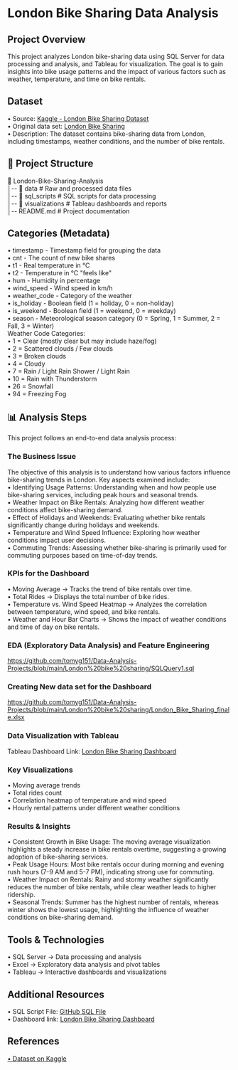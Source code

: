 # London Bike Sharing Data Analysis
## Project Overview
This project analyzes London bike-sharing data using SQL Server for data processing and analysis, and Tableau for visualization. The goal is to gain insights into bike usage patterns and the impact of various factors such as weather, temperature, and time on bike rentals.

## Dataset
•	Source: <a href="https://www.kaggle.com/datasets/hmavrodiev/london-bike-sharing-dataset">
Kaggle - London Bike Sharing Dataset
</a><br/>
•	Original data set: <a href="https://github.com/tomyg151/Data-Analysis-Projects/blob/main/London%20bike%20sharing/original_data_london_merged.csv">London Bike Sharing
</a> <br/>
•	Description: The dataset contains bike-sharing data from London, including   timestamps, weather conditions, and the number of bike rentals.

## 📁 Project Structure
📂 London-Bike-Sharing-Analysis<br/>
│-- 📁 data                # Raw and processed data files<br/>
│-- 📁 sql_scripts         # SQL scripts for data processing<br/>
│-- 📁 visualizations      # Tableau dashboards and reports<br/>
│-- README.md             # Project documentation<br/>

## Categories (Metadata)
•	timestamp - Timestamp field for grouping the data<br/>
•	cnt - The count of new bike shares<br/>
•	t1 - Real temperature in °C<br/>
•	t2 - Temperature in °C "feels like"<br/>
•	hum - Humidity in percentage<br/>
•	wind_speed - Wind speed in km/h<br/>
•	weather_code - Category of the weather<br/>
•	is_holiday - Boolean field (1 = holiday, 0 = non-holiday)<br/>
•	is_weekend - Boolean field (1 = weekend, 0 = weekday)<br/>
•	season - Meteorological season category (0 = Spring, 1 = Summer, 2 = Fall, 3 = Winter)<br/>
Weather Code Categories:<br/>
•	1 = Clear (mostly clear but may include haze/fog)<br/>
•	2 = Scattered clouds / Few clouds<br/>
•	3 = Broken clouds<br/>
•	4 = Cloudy<br/>
•	7 = Rain / Light Rain Shower / Light Rain<br/>
•	10 = Rain with Thunderstorm<br/>
•	26 = Snowfall<br/>
•	94 = Freezing Fog<br/>

## 📊 Analysis Steps
This project follows an end-to-end data analysis process:<br/>

### The Business Issue
The objective of this analysis is to understand how various factors influence bike-sharing trends in London. Key aspects examined include:<br/>
•	Identifying Usage Patterns: Understanding when and how people use bike-sharing services, including peak hours and seasonal trends.<br/>
•	Weather Impact on Bike Rentals: Analyzing how different weather conditions affect bike-sharing demand.<br/>
•	Effect of Holidays and Weekends: Evaluating whether bike rentals significantly change during holidays and weekends.<br/>
•	Temperature and Wind Speed Influence: Exploring how weather conditions impact user decisions.<br/>
•	Commuting Trends: Assessing whether bike-sharing is primarily used for commuting purposes based on time-of-day trends.<br/>

### KPIs for the Dashboard
•	Moving Average → Tracks the trend of bike rentals over time.<br/>
•	Total Rides → Displays the total number of bike rides.<br/>
•	Temperature vs. Wind Speed Heatmap → Analyzes the correlation between temperature, wind speed, and bike rentals.<br/>
•	Weather and Hour Bar Charts → Shows the impact of weather conditions and time of day on bike rentals.<br/>

### EDA (Exploratory Data Analysis) and Feature Engineering
<a href="https://github.com/tomyg151/Data-Analysis-Projects/blob/main/London%20bike%20sharing/SQLQuery1.sql">
https://github.com/tomyg151/Data-Analysis-Projects/blob/main/London%20bike%20sharing/SQLQuery1.sql
</a><br/>

### Creating New data set for the Dashboard
<a href="https://github.com/tomyg151/Data-Analysis-Projects/blob/main/London%20bike%20sharing/London_Bike_Sharing_finale.xlsx"> 
https://github.com/tomyg151/Data-Analysis-Projects/blob/main/London%20bike%20sharing/London_Bike_Sharing_finale.xlsx
</a>

### Data Visualization with Tableau
Tableau Dashboard Link:
<a href="https://public.tableau.com/app/profile/tom3837/viz/LondonBikeSharing_17393803776540/LondonBikesSharing?publish=yes" >
London Bike Sharing Dashboard
</a>

### Key Visualizations
•	Moving average trends<br/>
•	Total rides count<br/>
•	Correlation heatmap of temperature and wind speed<br/>
•	Hourly rental patterns under different weather conditions<br/>

### Results & Insights
• Consistent Growth in Bike Usage: The moving average visualization highlights a steady increase in bike rentals overtime, suggesting a growing adoption of bike-sharing services.<br/>
• Peak Usage Hours: Most bike rentals occur during morning and evening rush hours (7-9 AM and 5-7 PM), indicating strong use for commuting.<br/>
• Weather Impact on Rentals: Rainy and stormy weather significantly reduces the number of bike rentals, while clear weather leads to higher ridership.<br/>
• Seasonal Trends: Summer has the highest number of rentals, whereas winter shows the lowest usage, highlighting the influence of weather conditions on bike-sharing demand.<br/>

## Tools & Technologies
•	SQL Server → Data processing and analysis<br/>
•	Excel → Exploratory data analysis and pivot tables<br/>
•	Tableau → Interactive dashboards and visualizations<br/>

## Additional Resources 
•	SQL Script File: <a href="[https://github.com/yourusername/London-Bike-Sharing-Analysis/sql_scripts/london_bike_sharing.sql](https://github.com/tomyg151/Data-Analysis-Projects/blob/main/London%20bike%20sharing/SQLQuery1.sql)">
GitHub SQL File
</a><br/>
•	Dashboard link: <a href="https://public.tableau.com/app/profile/tom3837/viz/LondonBikeSharing_17393803776540/LondonBikesSharing?publish=yes">
London Bike Sharing Dashboard
</a>

## References
<a href="https://www.kaggle.com/datasets/hmavrodiev/london-bike-sharing-dataset">
  •	Dataset on Kaggle
</a>

